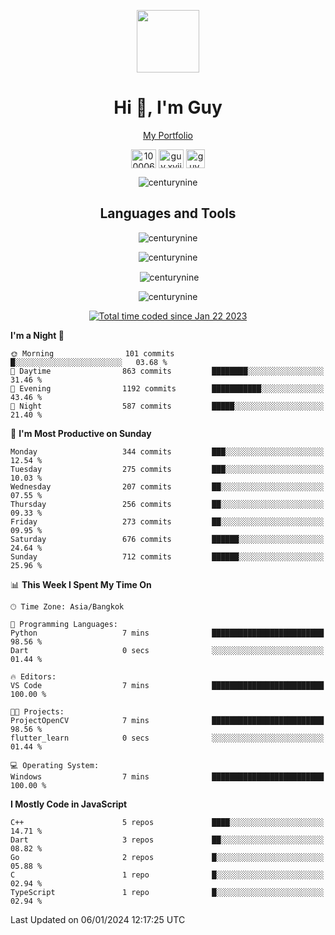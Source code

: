 
<p align="center"><a href="https://portfolio-nextjs-puce-omega.vercel.app/" traget="_blank"> <img src="https://user-images.githubusercontent.com/109062980/213915698-3e79c409-24f8-4471-a5f8-e7a842ad3a0a.gif" width="100" /> </a></p>
 
<h1 align="center">Hi 👋, I'm Guy</h1>
<p align="center"><a href="https://portfolio-nextjs-puce-omega.vercel.app/" traget="_blank"> My Portfolio </a></p>

<p align="center">
<a href="https://fb.com/100006608053988" target="blank"><img align="center" src="https://raw.githubusercontent.com/rahuldkjain/github-profile-readme-generator/master/src/images/icons/Social/facebook.svg" alt="100006608053988" height="30" width="40" /></a>
<a href="https://instagram.com/guy.xvii" target="blank"><img align="center" src="https://raw.githubusercontent.com/rahuldkjain/github-profile-readme-generator/master/src/images/icons/Social/instagram.svg" alt="guy.xvii" height="30" width="40" /></a>
<a href="mailto:lowlifeix@gmail.com" target="blank"><img align="center" src="https://user-images.githubusercontent.com/109062980/226533395-e26b601f-4b8f-456f-affd-55dc944b4149.png" alt="guy.xvii" height="30" width="30" /></a>
 
</p>

<p align="center"> <img src="https://komarev.com/ghpvc/?username=centurynine&label=Profile%20views&color=0e75b6&style=for-the-badge" alt="centurynine" /> </p>

<h2 align="center">Languages and Tools</h3>

<!-- https://skillicons.dev/ -->
<p align="center">
<img src="https://skillicons.dev/icons?i=react,nodejs,tailwind,mongodb,html,css,js,bootstrap,jquery,cloudflare,php,java,cpp,py,dart,flutter,firebase,androidstudio,git,github,linux,mysql,postman,nginx,express" alt="centurynine" /> 
</p>
 
<p align="center"><img align="center" src="https://github-readme-stats-sigma-five.vercel.app/api/top-langs?username=centurynine&show_icons=true&locale=en&layout=compact&theme=" alt="centurynine" /></p>

<p align="center">&nbsp;<img align="center" src="https://github-readme-stats-sigma-five.vercel.app/api?username=centurynine&show_icons=true&locale=en&theme=" alt="centurynine" /></p>

<p align="center"><img align="center" src="https://github-readme-streak-stats.herokuapp.com/?user=centurynine&theme=" alt="centurynine" /></p>
<p align="center">
<a href="https://wakatime.com/@9ded98d1-6308-4a11-a75a-63f31fdc4e7a"><img src="https://wakatime.com/badge/user/9ded98d1-6308-4a11-a75a-63f31fdc4e7a.svg" alt="Total time coded since Jan 22 2023" /></a>
  
<!--START_SECTION:waka-->
**I'm a Night 🦉** 

```text
🌞 Morning                101 commits         █░░░░░░░░░░░░░░░░░░░░░░░░   03.68 % 
🌆 Daytime                863 commits         ████████░░░░░░░░░░░░░░░░░   31.46 % 
🌃 Evening                1192 commits        ███████████░░░░░░░░░░░░░░   43.46 % 
🌙 Night                  587 commits         █████░░░░░░░░░░░░░░░░░░░░   21.40 % 
```
📅 **I'm Most Productive on Sunday** 

```text
Monday                   344 commits         ███░░░░░░░░░░░░░░░░░░░░░░   12.54 % 
Tuesday                  275 commits         ███░░░░░░░░░░░░░░░░░░░░░░   10.03 % 
Wednesday                207 commits         ██░░░░░░░░░░░░░░░░░░░░░░░   07.55 % 
Thursday                 256 commits         ██░░░░░░░░░░░░░░░░░░░░░░░   09.33 % 
Friday                   273 commits         ██░░░░░░░░░░░░░░░░░░░░░░░   09.95 % 
Saturday                 676 commits         ██████░░░░░░░░░░░░░░░░░░░   24.64 % 
Sunday                   712 commits         ██████░░░░░░░░░░░░░░░░░░░   25.96 % 
```


📊 **This Week I Spent My Time On** 

```text
🕑︎ Time Zone: Asia/Bangkok

💬 Programming Languages: 
Python                   7 mins              █████████████████████████   98.56 % 
Dart                     0 secs              ░░░░░░░░░░░░░░░░░░░░░░░░░   01.44 % 

🔥 Editors: 
VS Code                  7 mins              █████████████████████████   100.00 % 

🐱‍💻 Projects: 
ProjectOpenCV            7 mins              █████████████████████████   98.56 % 
flutter_learn            0 secs              ░░░░░░░░░░░░░░░░░░░░░░░░░   01.44 % 

💻 Operating System: 
Windows                  7 mins              █████████████████████████   100.00 % 
```

**I Mostly Code in JavaScript** 

```text
C++                      5 repos             ████░░░░░░░░░░░░░░░░░░░░░   14.71 % 
Dart                     3 repos             ██░░░░░░░░░░░░░░░░░░░░░░░   08.82 % 
Go                       2 repos             █░░░░░░░░░░░░░░░░░░░░░░░░   05.88 % 
C                        1 repo              █░░░░░░░░░░░░░░░░░░░░░░░░   02.94 % 
TypeScript               1 repo              █░░░░░░░░░░░░░░░░░░░░░░░░   02.94 % 
```




 Last Updated on 06/01/2024 12:17:25 UTC
<!--END_SECTION:waka-->
  
</p>

